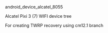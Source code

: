 android_device_alcatel_8055

Alcatel Pixi 3 (7) WIFI device tree

For creating TWRP recovery using cm12.1 branch
